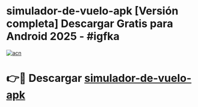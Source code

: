 # simulador-de-vuelo-apk  [Versión completa] Descargar Gratis para Android 2025 - #igfka

[![acn](https://github.com/user-attachments/assets/0f9c940e-d8b0-45ae-aac7-cd30a18b3e1c)](https://apps.freeplayer.one?title=simulador-de-vuelo-apk&ref=9F)

# 👉🔴 Descargar [simulador-de-vuelo-apk](https://apps.freeplayer.one?title=simulador-de-vuelo-apk&ref=9F)